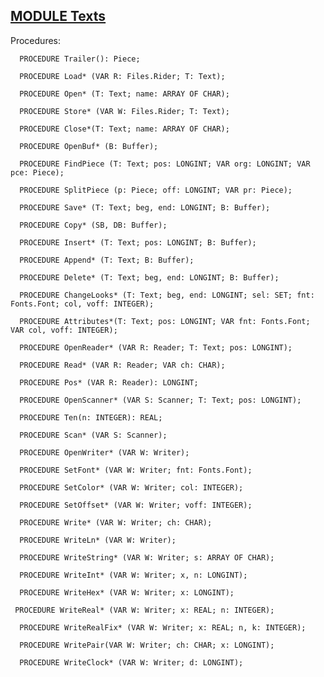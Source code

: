 
## [MODULE Texts](https://github.com/io-core/Edit/blob/main/Texts.Mod)

Procedures:

```
  PROCEDURE Trailer(): Piece;
```
```
  PROCEDURE Load* (VAR R: Files.Rider; T: Text);
```
```
  PROCEDURE Open* (T: Text; name: ARRAY OF CHAR);
```
```
  PROCEDURE Store* (VAR W: Files.Rider; T: Text);
```
```
  PROCEDURE Close*(T: Text; name: ARRAY OF CHAR);
```
```
  PROCEDURE OpenBuf* (B: Buffer);
```
```
  PROCEDURE FindPiece (T: Text; pos: LONGINT; VAR org: LONGINT; VAR pce: Piece);
```
```
  PROCEDURE SplitPiece (p: Piece; off: LONGINT; VAR pr: Piece);
```
```
  PROCEDURE Save* (T: Text; beg, end: LONGINT; B: Buffer);
```
```
  PROCEDURE Copy* (SB, DB: Buffer);
```
```
  PROCEDURE Insert* (T: Text; pos: LONGINT; B: Buffer);
```
```
  PROCEDURE Append* (T: Text; B: Buffer);
```
```
  PROCEDURE Delete* (T: Text; beg, end: LONGINT; B: Buffer);
```
```
  PROCEDURE ChangeLooks* (T: Text; beg, end: LONGINT; sel: SET; fnt: Fonts.Font; col, voff: INTEGER);
```
```
  PROCEDURE Attributes*(T: Text; pos: LONGINT; VAR fnt: Fonts.Font; VAR col, voff: INTEGER);
```
```
  PROCEDURE OpenReader* (VAR R: Reader; T: Text; pos: LONGINT);
```
```
  PROCEDURE Read* (VAR R: Reader; VAR ch: CHAR);
```
```
  PROCEDURE Pos* (VAR R: Reader): LONGINT;
```
```
  PROCEDURE OpenScanner* (VAR S: Scanner; T: Text; pos: LONGINT);
```
```
  PROCEDURE Ten(n: INTEGER): REAL;
```
```
  PROCEDURE Scan* (VAR S: Scanner);
```
```
  PROCEDURE OpenWriter* (VAR W: Writer);
```
```
  PROCEDURE SetFont* (VAR W: Writer; fnt: Fonts.Font);
```
```
  PROCEDURE SetColor* (VAR W: Writer; col: INTEGER);
```
```
  PROCEDURE SetOffset* (VAR W: Writer; voff: INTEGER);
```
```
  PROCEDURE Write* (VAR W: Writer; ch: CHAR);
```
```
  PROCEDURE WriteLn* (VAR W: Writer);
```
```
  PROCEDURE WriteString* (VAR W: Writer; s: ARRAY OF CHAR);
```
```
  PROCEDURE WriteInt* (VAR W: Writer; x, n: LONGINT);
```
```
  PROCEDURE WriteHex* (VAR W: Writer; x: LONGINT);
```
```
 PROCEDURE WriteReal* (VAR W: Writer; x: REAL; n: INTEGER);
```
```
  PROCEDURE WriteRealFix* (VAR W: Writer; x: REAL; n, k: INTEGER);
```
```
  PROCEDURE WritePair(VAR W: Writer; ch: CHAR; x: LONGINT);
```
```
  PROCEDURE WriteClock* (VAR W: Writer; d: LONGINT);
```

